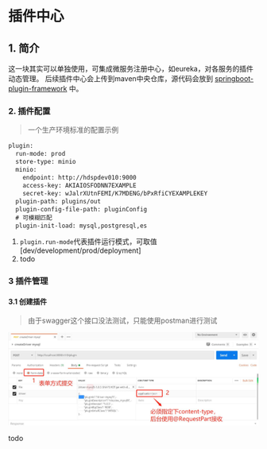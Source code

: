 # 插件中心

## 1. 简介
这一块其实可以单独使用，可集成微服务注册中心，如eureka，对各服务的插件动态管理。
后续插件中心会上传到maven中央仓库，源代码会放到
[springboot-plugin-framework](https://github.com/codingdebugallday/springboot-plugin-framework-parent) 中。

### 2. 插件配置

> 一个生产环境标准的配置示例

```
plugin:
  run-mode: prod
  store-type: minio
  minio:
    endpoint: http://hdspdev010:9000
    access-key: AKIAIOSFODNN7EXAMPLE
    secret-key: wJalrXUtnFEMI/K7MDENG/bPxRfiCYEXAMPLEKEY
  plugin-path: plugins/out
  plugin-config-file-path: pluginConfig
  # 可模糊匹配
  plugin-init-load: mysql,postgresql,es
```

1. ```plugin.run-mode```代表插件运行模式，可取值[dev/development/prod/deployment]
2. todo

### 3 插件管理

#### 3.1 创建插件

> 由于swagger这个接口没法测试，只能使用postman进行测试

![image](images/plugin-core/plugin-create.jpg)

todo
